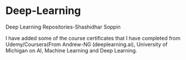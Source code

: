 # Deep-Learning
Deep Learning Repositories-Shashidhar Soppin

I have added some of the course certificates that I have completed from Udemy/Coursera(From Andrew-NG (deeplearning.ai),  University of Michigan on AI, Machine Learning and Deep Learning.

